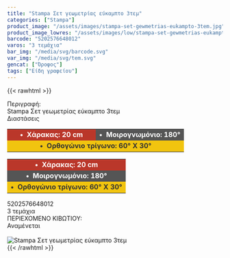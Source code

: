 ```yaml
---
title: "Stampa Σετ γεωμετρίας εύκαμπτο 3τεμ"
categories: ["Stampa"]
product_image: "/assets/images/stampa-set-gewmetrias-eukampto-3tem.jpg"
product_image_lowres: "/assets/images/low/stampa-set-gewmetrias-eukampto-3tem.jpg"
barcode: "5202576648012"
varos: "3 τεμάχια"
bar_img: "/media/svg/barcode.svg"
var_img: "/media/svg/tem.svg"
gencat: ["Όροφος"]
tags: ["Είδη γραφείου"]
---
```

{{< rawhtml >}}

<div class="sload677"><div class="product"><div id="sistatika">Περιγραφή:</div><div class="alltext">Stampa Σετ γεωμετρίας εύκαμπτο 3τεμ</div><div id="loipa">Διαστάσεις</div><div class="keno"></div><div class="miti"><table style="border-collapse:collapse;width:100%" border="0" cellpadding="10px"><tbody><tr style="text-align:center"><td style="width:49.766%;background-color:#ba372a"><strong><span style="color:#fff">•&nbsp; Χάρακας: 20 cm</span></strong></td><td style="width:49.766%;background-color:#555"><strong><span style="color:#fff">•&nbsp; Μοιρογνωμόνιο: 180°</span></strong></td></tr><tr><td style="width:99.532%;background-color:#f1c40f;text-align:center" colspan="2"><span style="color:#333"><strong>•&nbsp; Ορθογώνιο τρίγωνο: 60° Χ 30°</strong></span></td></tr></tbody></table></div><div class="miti2"><table style="width:100%;border-collapse:collapse" border="0" cellpadding="10px"><tbody><tr style="text-align:center"><td style="background-color:#ba372a"><strong><span style="color:#fff">•&nbsp; Χάρακας: 20 cm</span></strong></td></tr><tr style="text-align:center"><td style="background-color:#555"><strong><span style="color:#fff">•&nbsp; Μοιρογνωμόνιο: 180°</span></strong></td></tr><tr><td style="background-color:#f1c40f;text-align:center"><span style="color:#333"><strong>•&nbsp; Ορθογώνιο τρίγωνο: 60° Χ 30°</strong></span></td></tr></tbody></table></div><div class="keno"></div><div id="barcode"><div id="barimage1"></div><span id="bartext">5202576648012</span></div><div id="varos"><div id="temimg"></div><span id="varostext">3 τεμάχια</span></div><div id="kivotio">ΠΕΡΙΕΧΟΜΕΝΟ ΚΙΒΩΤΙΟΥ:<br>Αναμένεται</div><br><div class="pimg"><img alt="Stampa Σετ γεωμετρίας εύκαμπτο 3τεμ" title="Stampa Σετ γεωμετρίας εύκαμπτο 3τεμ" src="/assets/images/stampa-set-gewmetrias-eukampto-3tem.jpg"></div></div></div>
{{< /rawhtml >}}


